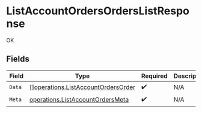 # ListAccountOrdersOrdersListResponse

OK


## Fields

| Field                                                                                    | Type                                                                                     | Required                                                                                 | Description                                                                              |
| ---------------------------------------------------------------------------------------- | ---------------------------------------------------------------------------------------- | ---------------------------------------------------------------------------------------- | ---------------------------------------------------------------------------------------- |
| `Data`                                                                                   | [][operations.ListAccountOrdersOrder](../../models/operations/listaccountordersorder.md) | :heavy_check_mark:                                                                       | N/A                                                                                      |
| `Meta`                                                                                   | [operations.ListAccountOrdersMeta](../../models/operations/listaccountordersmeta.md)     | :heavy_check_mark:                                                                       | N/A                                                                                      |